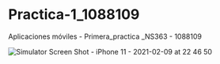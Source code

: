 # Practica-1_1088109
Aplicaciones móviles - 
Primera_practica _NS363 - 1088109

![Simulator Screen Shot - iPhone 11 - 2021-02-09 at 22 46 50](https://user-images.githubusercontent.com/49174284/107458414-70c9bd80-6b2a-11eb-8ebb-305040ea7cfc.png)

